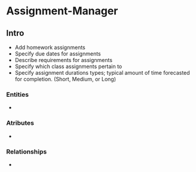# Assignment-Manager
## Intro
* Add homework assignments
* Specify due dates for assignments
* Describe requirements for assignments
* Specify which class assignments pertain to
* Specify assignment durations types; typical amount of time forecasted for completion. (Short, Medium, or Long)

### Entities
*

### Atributes
*

### Relationships
*
